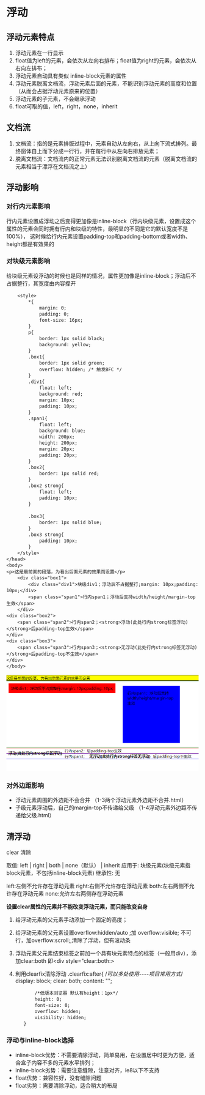 # 浮动
## 浮动元素特点
1. 浮动元素在一行显示
2. float值为left的元素，会依次从左向右排布；float值为right的元素，会依次从右向左排布；
3. 浮动元素自动具有类似 inline-block元素的属性
4. 浮动元素脱离文档流，浮动元素后面的元素，不能识别浮动元素的高度和位置（从而会占据浮动元素原来的位置）
5. 浮动元素的子元素，不会继承浮动
6. float可取的值，left，right，none，inherit


## 文档流
1. 文档流：指的是元素排版过程中，元素自动从左向右，从上向下流式排列。最终窗体自上而下分成一行行，并在每行中从左向右排放元素；
2. 脱离文档流：文档流内的正常元素无法识别脱离文档流的元素（脱离文档流的元素相当于漂浮在文档流之上）


## 浮动影响

### 对行内元素影响
行内元素设置成浮动之后变得更加像是inline-block（行内块级元素，设置成这个属性的元素会同时拥有行内和块级的特性，最明显的不同是它的默认宽度不是100%），
这时候给行内元素设置padding-top和padding-bottom或者width、height都是有效果的

### 对块级元素影响
给块级元素设浮动的时候也是同样的情况，属性更加像是inline-block；浮动后不占据整行，其宽度由内容撑开


```
    <style>
        *{
            margin: 0;
            padding: 0;
            font-size: 16px;
        }
        p{
            border: 1px solid black;
            background: yellow;
        }
        .box1{
            border: 1px solid green;
            overflow: hidden; /* 触发BFC */
        }
        .div1{
            float: left;
            background: red;
            margin: 10px;
            padding: 10px;
        }
        .span1{
            float: left;
            background: blue;
            width: 200px;
            height: 200px;
            margin: 20px;
            padding: 20px;
        }
        .box2{
            border: 1px solid red;
        }
        .box2 strong{
            float: left;
            padding: 10px;
        }

        .box3{
            border: 1px solid blue;
        }
        .box3 strong{
            padding: 10px;
        }
    </style>
</head>
<body>
<p>这是最前面的段落，为看出后面元素的效果而设置</p>
    <div class="box1">
        <div class="div1">块级div1；浮动后不占据整行;margin: 10px;padding: 10px;</div>
        <span class="span1">行内span1；浮动后支持width/height/margin-top生效</span>
    </div>
<div class="box2">
    <span class="span2">行内span2；<strong>浮动(此处行内strong标签浮动)</strong>后padding-top生效</span>
</div>
<div class="box3">
    <span class="span3">行内span3；<strong>无浮动(此处行内strong标签无浮动)</strong>后padding-top不生效</span>
</div>
</body>

```

![浮动影响](./浮动影响.png)

### 对外边距影响
- 浮动元素周围的外边距不会合并
  （1-3两个浮动元素外边距不合并.html）
- 子级元素浮动后，自己的margin-top不传递给父级
   （1-4浮动元素外边距不传递给父级.html）

## 清浮动

clear 清除

取值: left | right | both | none（默认） | inherit
应用于: 块级元素(块级元素指block元素，不包括inline-block元素)
继承性: 无

left:左侧不允许存在浮动元素
right:右侧不允许存在浮动元素
both:左右两侧不允许存在浮动元素
none:允许左右两侧存在浮动元素

 __设置clear属性的元素并不能改变浮动元素，而只能改变自身__


1. 给浮动元素的父元素手动添加一个固定的高度；
2. 给浮动元素的父元素设置overflow:hidden/auto ;加 overflow:visible; 不可行，加overflow:scroll;,清除了浮动，但有滚动条
3. 浮动元素父元素结束标签之前加一个具有块元素特点的标签（一般用div），添加clear:both 即<div style="clear:both:>
4. 利用clearfix清除浮动
          .clearfix:after{ /*可以多处使用----项目常用方式*/
              display: block;
              clear: both;
              content: "";

              /*低版本浏览器 默认有height：1px*/
              height: 0;
              font-size: 0;
              overflow: hidden;
              visibility: hidden;
          }


### 浮动与inline-block选择
- inline-block优势：不需要清除浮动，简单易用，在设置居中时更为方便，适合盒子内容不多的元素水平排列； 
- inline-block劣势：需要注意缝隙，注意对齐，ie8以下不支持
- float优势：兼容性好，没有缝隙问题  
- float劣势：需要清除浮动，适合稍大的布局



